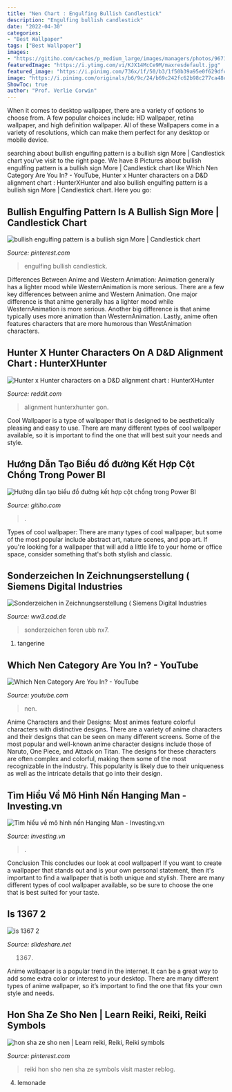 ```yaml
---
title: "Nen Chart : Engulfing Bullish Candlestick"
description: "Engulfing bullish candlestick"
date: "2022-04-30"
categories:
- "Best Wallpaper"
tags: ["Best Wallpaper"]
images:
- "https://gitiho.com/caches/p_medium_large/images/managers/photos/96716/165/image_12.jpg"
featuredImage: "https://i.ytimg.com/vi/KJX14McCe9M/maxresdefault.jpg"
featured_image: "https://i.pinimg.com/736x/1f/50/b3/1f50b39a95e0f629dfc5f987899dcf48.jpg"
image: "https://i.pinimg.com/originals/b6/9c/24/b69c242fc62b98c277ca48cfc5656909.jpg"
ShowToc: true
author: "Prof. Verlie Corwin"
---
```



When it comes to desktop wallpaper, there are a variety of options to choose from. A few popular choices include: HD wallpaper, retina wallpaper, and high definition wallpaper. All of these Wallpapers come in a variety of resolutions, which can make them perfect for any desktop or mobile device. 

	

		
searching about bullish engulfing pattern is a bullish sign More | Candlestick chart you've visit to the right page. We have 8 Pictures about bullish engulfing pattern is a bullish sign More | Candlestick chart like Which Nen Category Are You In? - YouTube, Hunter x Hunter characters on a D&amp;D alignment chart : HunterXHunter and also bullish engulfing pattern is a bullish sign More | Candlestick chart. Here you go:
		
    
## Bullish Engulfing Pattern Is A Bullish Sign More | Candlestick Chart

<img loading=lazy src="https://i.pinimg.com/736x/1f/50/b3/1f50b39a95e0f629dfc5f987899dcf48.jpg" onerror="this.onerror=null;this.src='https://tse2.mm.bing.net/th?id=OIP.e48Awcp-_xC4rVz_gI0f7wHaE_&amp;pid=15.1';" alt="bullish engulfing pattern is a bullish sign More | Candlestick chart">

_Source: pinterest.com_

>engulfing bullish candlestick. 

	

Differences Between Anime and Western Animation: Animation generally has a lighter mood while WesternAnimation is more serious.
There are a few key differences between anime and Western Animation. One major difference is that anime generally has a lighter mood while WesternAnimation is more serious. Another big difference is that anime typically uses more animation than WesternAnimation. Lastly, anime often features characters that are more humorous than WestAnimation characters.

    
## Hunter X Hunter Characters On A D&amp;D Alignment Chart : HunterXHunter

<img loading=lazy src="https://preview.redd.it/qyfzpioktx741.png?auto=webp&amp;s=9a7fe336b9bc03f826743337982f0d44f2e7bce4" onerror="this.onerror=null;this.src='https://tse2.mm.bing.net/th?id=OIP.19_Hq6mH3gewsHjGsnqfawHaEo&amp;pid=15.1';" alt="Hunter x Hunter characters on a D&amp;D alignment chart : HunterXHunter">

_Source: reddit.com_

>alignment hunterxhunter gon. 

	

Cool Wallpaper is a type of wallpaper that is designed to be aesthetically pleasing and easy to use. There are many different types of cool wallpaper available, so it is important to find the one that will best suit your needs and style.

    
## Hướng Dẫn Tạo Biểu đồ đường Kết Hợp Cột Chồng Trong Power BI

<img loading=lazy src="https://gitiho.com/caches/p_medium_large/images/managers/photos/96716/165/image_12.jpg" onerror="this.onerror=null;this.src='https://tse4.mm.bing.net/th?id=OIP.sLSda_AvIiNnW0ZLj1hQgQHaEe&amp;pid=15.1';" alt="Hướng dẫn tạo biểu đồ đường kết hợp cột chồng trong Power BI">

_Source: gitiho.com_

>. 

	

Types of cool wallpaper:
There are many types of cool wallpaper, but some of the most popular include abstract art, nature scenes, and pop art. If you're looking for a wallpaper that will add a little life to your home or office space, consider something that's both stylish and classic.

    
## Sonderzeichen In Zeichnungserstellung ( Siemens Digital Industries

<img loading=lazy src="http://ww3.cad.de/foren/ubb/uploads/Netzer/BLOCKFONT_Special_Symbols.JPG" onerror="this.onerror=null;this.src='https://tse3.mm.bing.net/th?id=OIP.neuqPf5PykHLQDy0WTEPRQHaIx&amp;pid=15.1';" alt="Sonderzeichen in Zeichnungserstellung ( Siemens Digital Industries">

_Source: ww3.cad.de_

>sonderzeichen foren ubb nx7. 

	

1. tangerine 

    
## Which Nen Category Are You In? - YouTube

<img loading=lazy src="https://i.ytimg.com/vi/KJX14McCe9M/maxresdefault.jpg" onerror="this.onerror=null;this.src='https://tse4.mm.bing.net/th?id=OIP.xYenahu8rgTINW3MRimzxAHaEK&amp;pid=15.1';" alt="Which Nen Category Are You In? - YouTube">

_Source: youtube.com_

>nen. 

	

Anime Characters and their Designs: Most animes feature colorful characters with distinctive designs.
There are a variety of anime characters and their designs that can be seen on many different screens. Some of the most popular and well-known anime character designs include those of Naruto, One Piece, and Attack on Titan. The designs for these characters are often complex and colorful, making them some of the most recognizable in the industry. This popularity is likely due to their uniqueness as well as the intricate details that go into their design.

    
## Tìm Hiểu Về Mô Hình Nến Hanging Man - Investing.vn

<img loading=lazy src="https://investing.vn/home/wp-content/uploads/2019/08/Tìm-hiểu-về-mô-hình-nến-Hanging-Man_3.png" onerror="this.onerror=null;this.src='https://tse1.mm.bing.net/th?id=OIP._x9oBhFFsOE73H3zs4fDRAHaD2&amp;pid=15.1';" alt="Tìm hiểu về mô hình nến Hanging Man - Investing.vn">

_Source: investing.vn_

>. 

	

Conclusion
This concludes our look at cool wallpaper! If you want to create a wallpaper that stands out and is your own personal statement, then it's important to find a wallpaper that is both unique and stylish. There are many different types of cool wallpaper available, so be sure to choose the one that is best suited for your taste.

    
## Is 1367 2

<img loading=lazy src="https://image.slidesharecdn.com/13672-150211043645-conversion-gate01/95/is-1367-2-47-638.jpg?cb=1423629455" onerror="this.onerror=null;this.src='https://tse3.mm.bing.net/th?id=OIP.FR69EdC1lX6HBOMScNHJFAHaK5&amp;pid=15.1';" alt="is 1367 2">

_Source: slideshare.net_

>1367. 

	

Anime wallpaper is a popular trend in the internet. It can be a great way to add some extra color or interest to your desktop. There are many different types of anime wallpaper, so it’s important to find the one that fits your own style and needs.

    
## Hon Sha Ze Sho Nen | Learn Reiki, Reiki, Reiki Symbols

<img loading=lazy src="https://i.pinimg.com/originals/b6/9c/24/b69c242fc62b98c277ca48cfc5656909.jpg" onerror="this.onerror=null;this.src='https://tse1.mm.bing.net/th?id=OIP.74VneV4rN50AfPbCl_XjPgAAAA&amp;pid=15.1';" alt="hon sha ze sho nen | Learn reiki, Reiki, Reiki symbols">

_Source: pinterest.com_

>reiki hon sho nen sha ze symbols visit master reblog. 

	

4. lemonade 

